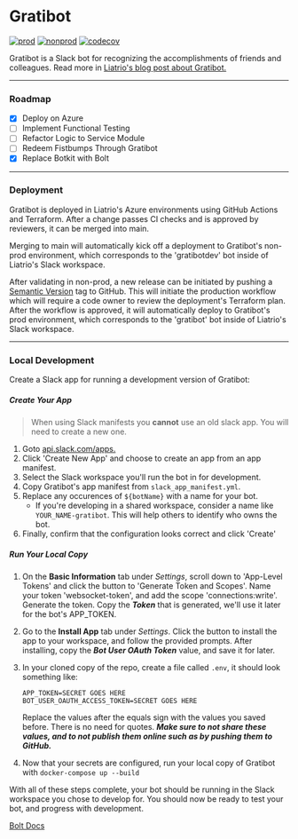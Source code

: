 
# Gratibot

[![prod](https://github.com/liatrio/gratibot-rewrite/actions/workflows/prod.yaml/badge.svg)](https://github.com/liatrio/gratibot-rewrite/actions/workflows/release.yaml)
[![nonprod](https://github.com/liatrio/gratibot-rewrite/actions/workflows/nonprod.yaml/badge.svg)](https://github.com/liatrio/gratibot-rewrite/actions/workflows/nonprod.yaml)
[![codecov](https://codecov.io/gh/liatrio/gratibot/branch/main/graph/badge.svg)](https://codecov.io/gh/liatrio/gratibot)

Gratibot is a Slack bot for recognizing the accomplishments of friends and
colleagues. Read more in [Liatrio's blog post about Gratibot.](https://www.liatrio.com/blog/gratibot-chatbot)

---

### Roadmap

- [x] Deploy on Azure
- [ ] Implement Functional Testing
- [ ] Refactor Logic to Service Module
- [ ] Redeem Fistbumps Through Gratibot
- [x] Replace Botkit with Bolt

---

### Deployment

Gratibot is deployed in Liatrio's Azure environments using GitHub Actions and
Terraform. After a change passes CI checks and is approved by reviewers, it can
be merged into main.

Merging to main will automatically kick off a deployment to Gratibot's
non-prod environment, which corresponds to the 'gratibotdev' bot inside of
Liatrio's Slack workspace.

After validating in non-prod, a new release can be initiated by pushing a
[Semantic Version](https://semver.org/) tag to GitHub. This will initiate the
production workflow which will require a code owner to review the deployment's
Terraform plan. After the workflow is approved, it will automatically deploy
to Gratibot's prod environment, which corresponds to the 'gratibot' bot inside
of Liatrio's Slack workspace.

---

### Local Development

Create a Slack app for running a development version of Gratibot:

##### Create Your App

> When using Slack manifests you **cannot** use an old slack app. You will need to create a new one.

1. Goto [api.slack.com/apps.](https://api.slack.com/apps)
2. Click 'Create New App' and choose to create an app from an app manifest.
3. Select the Slack workspace you'll run the bot in for development.
4. Copy Gratibot's app manifest from `slack_app_manifest.yml`.
5. Replace any occurences of `${botName}` with a name for your bot.
    - If you're developing in a shared workspace, consider a name like `YOUR_NAME-gratibot`.
    This will help others to identify who owns the bot.
6. Finally, confirm that the configuration looks correct and click 'Create'

##### Run Your Local Copy

1. On the **Basic Information** tab under *Settings*, scroll down to
'App-Level Tokens' and click the button to 'Generate Token and Scopes'.
Name your token 'websocket-token', and add the
scope 'connections:write'. Generate the token. Copy the ***Token*** that is
generated, we'll use it later for the bot's APP_TOKEN.
2. Go to the **Install App** tab under *Settings*. Click the button to
install the app to your workspace, and follow the provided prompts. After
installing, copy the ***Bot User OAuth Token*** value, and save it for later.
4. In your cloned copy of the repo, create a file called `.env`, it should look
something like:
    ```
    APP_TOKEN=SECRET GOES HERE
    BOT_USER_OAUTH_ACCESS_TOKEN=SECRET GOES HERE
    ```
    Replace the values after the equals sign with the values you saved before.
    There is no need for quotes. ***Make sure to not share these values, and to
    not publish them online such as by pushing them to GitHub.***

5. Now that your secrets are configured, run your local copy
of Gratibot with `docker-compose up --build`

With all of these steps complete, your bot should be running in the Slack
workspace you chose to develop for. You should now be ready to test your bot,
and progress with development.

[Bolt Docs](https://slack.dev/bolt-js/concepts)
